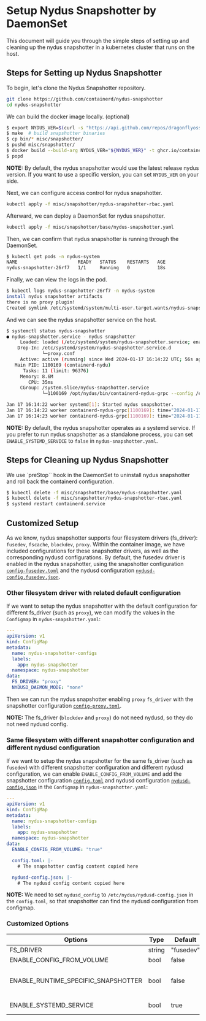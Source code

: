 # Setup Nydus Snapshotter by DaemonSet

This document will guide you through the simple steps of setting up and cleaning up the nydus snapshotter in a kubernetes cluster that runs on the host.

## Steps for Setting up Nydus Snapshotter 

To begin, let's clone the Nydus Snapshotter repository.

```bash
git clone https://github.com/containerd/nydus-snapshotter
cd nydus-snapshotter
```

We can build the docker image locally. (optional)
```bash
$ export NYDUS_VER=$(curl -s "https://api.github.com/repos/dragonflyoss/nydus/releases/latest" | jq -r .tag_name)
$ make  # build snapshotter binaries
$ cp bin/* misc/snapshotter/
$ pushd misc/snapshotter/
$ docker build --build-arg NYDUS_VER="${NYDUS_VER}" -t ghcr.io/containerd/nydus-snapshotter:latest .
$ popd
```
**NOTE:** By default, the nydus snapshotter would use the latest release nydus version. If you want to use a specific version, you can set `NYDUS_VER` on your side.

Next, we can configure access control for nydus snapshotter.
```bash
kubectl apply -f misc/snapshotter/nydus-snapshotter-rbac.yaml
```

Afterward, we can deploy a DaemonSet for nydus snapshotter.

```bash
kubectl apply -f misc/snapshotter/base/nydus-snapshotter.yaml
```

Then, we can confirm that nydus snapshotter is running through the DaemonSet.
```bash
$ kubectl get pods -n nydus-system 
NAME                      READY   STATUS    RESTARTS   AGE
nydus-snapshotter-26rf7   1/1     Running   0          18s
```

Finally, we can view the logs in the pod.
```bash
$ kubectl logs nydus-snapshotter-26rf7 -n nydus-system
install nydus snapshotter artifacts
there is no proxy plugin!
Created symlink /etc/systemd/system/multi-user.target.wants/nydus-snapshotter.service → /etc/systemd/system/nydus-snapshotter.service.
```

And we can see the nydus snapshotter service on the host.
```bash
$ systemctl status nydus-snapshotter
● nydus-snapshotter.service - nydus snapshotter
     Loaded: loaded (/etc/systemd/system/nydus-snapshotter.service; enabled; vendor preset: enabled)
    Drop-In: /etc/systemd/system/nydus-snapshotter.service.d
             └─proxy.conf
     Active: active (running) since Wed 2024-01-17 16:14:22 UTC; 56s ago
   Main PID: 1100169 (containerd-nydu)
      Tasks: 11 (limit: 96376)
     Memory: 8.6M
        CPU: 35ms
     CGroup: /system.slice/nydus-snapshotter.service
             └─1100169 /opt/nydus/bin/containerd-nydus-grpc --config /etc/nydus/config.toml

Jan 17 16:14:22 worker systemd[1]: Started nydus snapshotter.
Jan 17 16:14:22 worker containerd-nydus-grpc[1100169]: time="2024-01-17T16:14:22.998798369Z" level=info msg="Start nydus-snapshotter. Version: v0.7.0-308-g106a6cb, PID: 1100169, FsDriver: fusedev, DaemonMode: dedicated"
Jan 17 16:14:23 worker containerd-nydus-grpc[1100169]: time="2024-01-17T16:14:23.000186538Z" level=info msg="Run daemons monitor..."
```

**NOTE:** By default, the nydus snapshotter operates as a systemd service. If you prefer to run nydus snapshotter as a standalone process, you can set `ENABLE_SYSTEMD_SERVICE` to `false` in `nydus-snapshotter.yaml`.

## Steps for Cleaning up Nydus Snapshotter 

We use `preStop`` hook in the DaemonSet to uninstall nydus snapshotter and roll back the containerd configuration.

```bash
$ kubectl delete -f misc/snapshotter/base/nydus-snapshotter.yaml 
$ kubectl delete -f misc/snapshotter/nydus-snapshotter-rbac.yaml 
$ systemd restart containerd.service
```

## Customized Setup

As we know, nydus snapshotter supports four filesystem drivers (fs_driver): `fusedev`, `fscache`, `blockdev`, `proxy`. Within the container image, we have included configurations for these snapshotter drivers, as well as the corresponding nydusd configurations. By default, the fusedev driver is enabled in the nydus snapshotter, using the snapshotter configuration [`config-fusedev.toml`](../misc/snapshotter/config-fusedev.toml) and the nydusd configuration [`nydusd-config.fusedev.json`](../misc/snapshotter/nydusd-config.fusedev.json).

### Other filesystem driver with related default configuration

If we want to setup the nydus snapshotter with the default configuration for different fs_driver (such as `proxy`), we can modify the values in the `Configmap` in `nydus-snapshotter.yaml`:
```yaml
---
apiVersion: v1
kind: ConfigMap
metadata:
  name: nydus-snapshotter-configs
  labels:
    app: nydus-snapshotter
  namespace: nydus-snapshotter
data:
  FS_DRIVER: "proxy"
  NYDUSD_DAEMON_MODE: "none"
```

Then we can run the nydus snapshotter enabling `proxy` `fs_driver` with the snapshotter configuration [`config-proxy.toml`](../misc/snapshotter/config-proxy.toml).

**NOTE:** The fs_driver (`blockdev` and `proxy`) do not need nydusd, so they do not need nydusd config.

### Same filesystem with different snapshotter configuration and different nydusd configuration

If we want to setup the nydus snapshotter for the same fs_driver (such as `fusedev`) with different snapshotter configuration and different nydusd configuration, we can enable `ENABLE_CONFIG_FROM_VOLUME` and add the snapshotter configuration [`config.toml`](../misc/snapshotter/config.toml) and nydusd configuration [`nydusd-config.json`](../misc/snapshotter/nydusd-config.fusedev.json) in the `Configmap` in `nydus-snapshotter.yaml`:

```yaml
---
apiVersion: v1
kind: ConfigMap
metadata:
  name: nydus-snapshotter-configs
  labels:
    app: nydus-snapshotter
  namespace: nydus-snapshotter
data:
  ENABLE_CONFIG_FROM_VOLUME: "true"

  config.toml: |-
    # The snapshotter config content copied here

  nydusd-config.json: |-
    # The nydusd config content copied here
```

**NOTE:** We need to set `nydusd_config` to `/etc/nydus/nydusd-config.json` in the `config.toml`, so that snapshotter can find the nydusd configuration from configmap.

### Customized Options

| Options                             | Type   | Default                               | Comment                                                                                                                                         |
| ----------------------------------- | ------ | ------------------------------------- | ----------------------------------------------------------------------------------------------------------------------------------------------- |
| FS_DRIVER                           | string | "fusedev"                             | the filesystem driver of snapshotter                                                                                                            |
| ENABLE_CONFIG_FROM_VOLUME           | bool   | false                                 | enabling to use the configurations from volume                                                                                                  |
| ENABLE_RUNTIME_SPECIFIC_SNAPSHOTTER | bool   | false                                 | enabling to skip to set `plugins."io.containerd.grpc.v1.cri".containerd` to `nydus` for runtime specific snapshotter feature in containerd 1.7+ |
| ENABLE_SYSTEMD_SERVICE              | bool   | true                                  | enabling to run nydus snapshotter as a systemd service                                                                                          |
